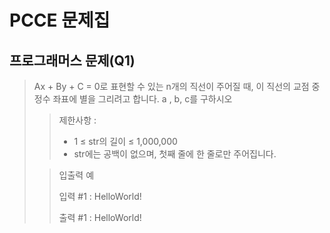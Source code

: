 # PCCE 문제집
## 프로그래머스 문제(Q1)
> Ax + By + C = 0로 표현할 수 있는 n개의 직선이 주어질 때, 이 직선의 교점 중 정수 좌표에 별을 그리려고 합니다.
> a , b, c를 구하시오
> 
>
> 
> 
> >제한사항 :
> >
> > - 1 ≤ str의 길이 ≤ 1,000,000
> > - str에는 공백이 없으며, 첫째 줄에 한 줄로만 주어집니다.
>
> > 입출력 예
> >
> > 입력 #1 : HelloWorld!
> >
> > 출력 #1 : HelloWorld!